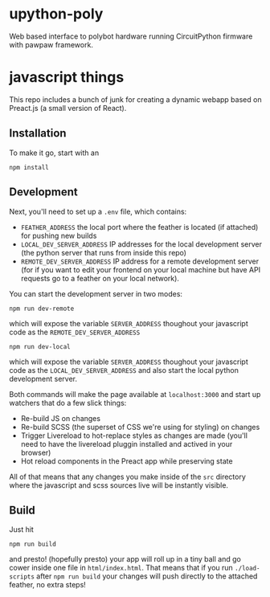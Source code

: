 # upython-poly
Web based interface to polybot hardware running CircuitPython firmware with pawpaw framework.

# javascript things
This repo includes a bunch of junk for creating a dynamic webapp based on Preact.js (a small version of React).

## Installation

To make it go, start with an
```
npm install
```

## Development

Next, you'll need to set up a `.env` file, which contains:
* `FEATHER_ADDRESS` the local port where the feather is located (if attached) for pushing new builds
* `LOCAL_DEV_SERVER_ADDRESS` IP addresses for the local development server (the python server that runs from inside this repo)
* `REMOTE_DEV_SERVER_ADDRESS` IP address for a remote development server (for if you want to edit your frontend on your local machine but have API requests go to a feather on your local network).

You can start the development server in two modes:
```
npm run dev-remote
```
which will expose the variable `SERVER_ADDRESS` thoughout your javascript code as the `REMOTE_DEV_SERVER_ADDRESS`
```
npm run dev-local
```
which will expose the variable `SERVER_ADDRESS` thoughout your javascript code as the `LOCAL_DEV_SERVER_ADDRESS` and also start the local python development server.

Both commands will make the page available at `localhost:3000` and start up watchers that do a few slick things:
* Re-build JS on changes
* Re-build SCSS (the superset of CSS we're using for styling) on changes
* Trigger Livereload to hot-replace styles as changes are made (you'll need to have the livereload pluggin installed and actived in your browser)
* Hot reload components in the Preact app while preserving state

All of that means that any changes you make inside of the `src` directory where the javascript and scss sources live will be instantly visible.


## Build

Just hit
```
npm run build
```
and presto! (hopefully presto) your app will roll up in a tiny ball and go cower inside one file in `html/index.html`. That means that if you run `./load-scripts` after `npm run build` your changes will push directly to the attached feather, no extra steps!


